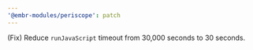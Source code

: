 ```yaml
---
'@embr-modules/periscope': patch
---
```


(Fix) Reduce `runJavaScript` timeout from 30,000 seconds to 30 seconds.
